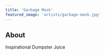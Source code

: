 ```yaml
---
title: 'Garbage Mask'
featured_image: 'artists/garbage-mask.jpg'
---
```


## About

Inspirational Dumpster Juice

